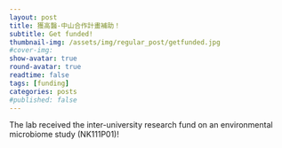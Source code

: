 ```yaml
---
layout: post
title: 獲高醫-中山合作計畫補助！
subtitle: Get funded!
thumbnail-img: /assets/img/regular_post/getfunded.jpg
#cover-img:
show-avatar: true
round-avatar: true
readtime: false
tags: [funding]
categories: posts
#published: false
---
```

The lab received the inter-university research fund on an environmental microbiome study (NK111P01)! 
